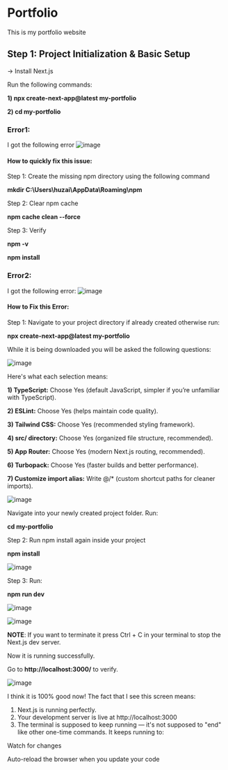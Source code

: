 # Portfolio
This is my portfolio website

## Step 1: Project Initialization & Basic Setup
-> Install Next.js

Run the following commands: 

**1) npx create-next-app@latest my-portfolio** 

**2) cd my-portfolio**

### Error1:

I got the following error 
![image](https://github.com/user-attachments/assets/e024d84f-e2c5-405b-a408-a9e5fb1bff0e)

#### How to quickly fix this issue:
Step 1: Create the missing npm directory using the following command

**mkdir C:\Users\huzai\AppData\Roaming\npm**

Step 2: Clear npm cache

**npm cache clean --force**

Step 3: Verify 

**npm -v**

**npm install**

### Error2:

I got the following error:
![image](https://github.com/user-attachments/assets/abda3de2-ec89-4c3b-a966-8b2d978b5252)

#### How to Fix this Error:
Step 1: Navigate to your project directory if already created otherwise run: 

**npx create-next-app@latest my-portfolio**

While it is being downloaded you will be asked the following questions: 

![image](https://github.com/user-attachments/assets/9a441136-d432-4211-ace7-fdcecc76d65c)

Here's what each selection means:

**1) TypeScript:** Choose Yes (default JavaScript, simpler if you’re unfamiliar with TypeScript).

**2) ESLint:** Choose Yes (helps maintain code quality).

**3) Tailwind CSS:** Choose Yes (recommended styling framework).

**4) src/ directory:** Choose Yes (organized file structure, recommended).

**5) App Router:** Choose Yes (modern Next.js routing, recommended).

**6) Turbopack:** Choose Yes (faster builds and better performance).

**7) Customize import alias:** Write @/* (custom shortcut paths for cleaner imports).

![image](https://github.com/user-attachments/assets/daa91455-369b-47bb-9045-1985b1e69cd4)

Navigate into your newly created project folder. Run:

**cd my-portfolio**

Step 2: Run npm install again inside your project

**npm install**

![image](https://github.com/user-attachments/assets/f2684c93-a030-4718-8e56-23e2957732ca)


Step 3: Run:

**npm run dev**

![image](https://github.com/user-attachments/assets/6228b561-bc26-4168-a865-760a8d8c5fe5)

![image](https://github.com/user-attachments/assets/68f11eda-4530-4300-a5aa-f6c640a09d17)

**NOTE**: If you want to terminate it press Ctrl + C in your terminal to stop the Next.js dev server.

Now it is running successfully. 

Go to **http://localhost:3000/** to verify. 

![image](https://github.com/user-attachments/assets/0935e3c7-8114-478d-8163-403456b032f8)

I think it is 100% good now!
The fact that I see this screen means:

1) Next.js is running perfectly.
2) Your development server is live at http://localhost:3000
3) The terminal is supposed to keep running — it's not supposed to "end" like other one-time commands. It keeps running to:

Watch for changes

Auto-reload the browser when you update your code







